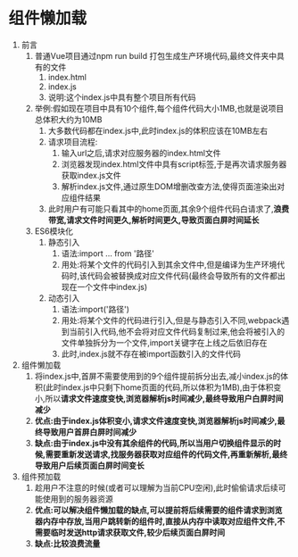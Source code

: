 # 组件懒加载

1. 前言
   1. 普通Vue项目通过npm run build 打包生成生产环境代码,最终文件夹中具有的文件
      1. index.html
      2. index.js
      3. 说明:这个index.js中具有整个项目所有代码
   2. 举例:假如现在项目中具有10个组件,每个组件代码大小1MB,也就是说项目总体积大约为10MB
      1. 大多数代码都在index.js中,此时index.js的体积应该在10MB左右
      2. 请求项目流程:
         1. 输入url之后,请求对应服务器的index.html文件
         2. 浏览器发现index.html文件中具有script标签,于是再次请求服务器获取index.js文件
         3. 解析index.js文件,通过原生DOM增删改查方法,使得页面渲染出对应组件结果
      3. 此时用户有可能只看其中的home页面,其余9个组件代码白请求了,**浪费带宽,请求文件时间更久,解析时间更久,导致页面白屏时间延长**
   3. ES6模块化
      1. 静态引入
         1. 语法:import ... from '路径'
         2. 用处:将某个文件的代码引入到其余文件中,但是编译为生产环境代码时,该代码会被替换成对应文件代码(最终会导致所有的文件都出现在一个文件中index.js)
      2. 动态引入
         1. 语法:import('路径')
         2. 用处:将某个文件的代码进行引入,但是与静态引入不同,webpack遇到当前引入代码,他不会将对应文件代码复制过来,他会将被引入的文件单独拆分为一个文件,import关键字在上线之后依旧存在
         3. 此时,index.js就不存在被import函数引入的文件代码
2. 组件懒加载
   1. 将index.js中,首屏不需要使用到的9个组件提前拆分出去,减小index.js的体积(此时index.js中只剩下home页面的代码,所以体积为1MB),由于体积变小,所以**请求文件速度变快,浏览器解析js时间减少,最终导致用户白屏时间减少**
   2. **优点:由于index.js体积变小,请求文件速度变快,浏览器解析js时间减少,最终导致用户首屏白屏时间减少**
   3. **缺点:由于index.js中没有其余组件的代码,所以当用户切换组件显示的时候,需要重新发送请求,找服务器获取对应组件的代码文件,再重新解析,最终导致用户后续页面白屏时间变长**
3. 组件预加载
   1. 趁用户不注意的时候(或者可以理解为当前CPU空闲),此时偷偷请求后续可能使用到的服务器资源
   2. **优点:可以解决组件懒加载的缺点,可以提前将后续需要的组件请求到浏览器内存中存放,当用户跳转新的组件时,直接从内存中读取对应组件文件,不需要临时发送http请求获取文件,较少后续页面白屏时间**
   3. **缺点:比较浪费流量**

